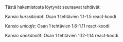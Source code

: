 Tästä hakemistosta löytyvät seuraavat tehtävät:

Kansio _kurssitiedot_:
Osan 1 tehtävien 1.1-1.5 react-koodi

Kansio _unicafe_:
Osan 1 tehtävien 1.6-1.11 react-koodi

Kansio _anekdootit_:
Osan 1 tehtävien 1.12-1.14 react-koodi
